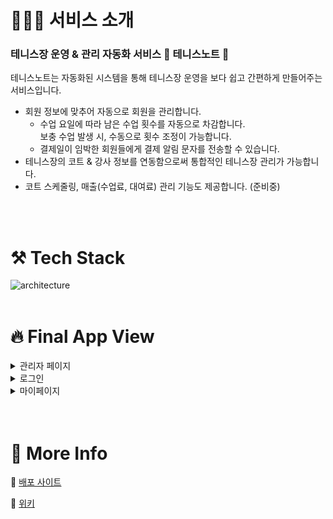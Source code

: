 # 💁🏻‍♀️ 서비스 소개

### 테니스장 운영 & 관리 자동화 서비스 🎾 테니스노트 📒

테니스노트는 자동화된 시스템을 통해 테니스장 운영을 보다 쉽고 간편하게 만들어주는 서비스입니다.

- 회원 정보에 맞추어 자동으로 회원을 관리합니다.
  - 수업 요일에 따라 남은 수업 횟수를 자동으로 차감합니다.  
    보충 수업 발생 시, 수동으로 횟수 조정이 가능합니다.
  - 결제일이 임박한 회원들에게 결제 알림 문자를 전송할 수 있습니다.
- 테니스장의 코트 & 강사 정보를 연동함으로써 통합적인 테니스장 관리가 가능합니다.
- 코트 스케줄링, 매출(수업료, 대여료) 관리 기능도 제공합니다. (준비중)

<br>
<br>

# ⚒ Tech Stack

<img alt="architecture" src ="이미지주소"/>

<br>
<br>

# 🔥 Final App View

<details>
  <summary>관리자 페이지</summary>
  <div markdown="1">       
    <br>
    <ul>
      <li>관리자 계정 생성</li>
      <img src="데스크탑이미지주소" width="600">
      <img src="모바일이미지주소" width="230">
    <br>
      <li>임시 계정 생성</li>
      <img src="데스크탑이미지주소" width="600">
      <img src="모바일이미지주소" width="230">
    <br>
      <li>계정 정보 수정</li>
      <img src="데스크탑이미지주소" width="600">
      <img src="모바일이미지주소" width="230">
    </ul>
  </div>
</details>

<details>
  <summary>로그인</summary>
  <div markdown="1">       
    <br>
    <ul>
      <li>[임시계정] 마이페이지로 리디렉션</li>
      <img src="데스크탑이미지주소" width="600">
      <img src="모바일이미지주소" width="230">
    <br>
      <li>[일반계정] 회원관리 페이지로 리디렉션</li>
      <img src="데스크탑이미지주소" width="600">
      <img src="모바일이미지주소" width="230">
    </ul>
  </div>
</details>

<details>
  <summary>마이페이지</summary>
  <div markdown="1">       
    <br>
    <ul>
      <li>[임시계정] 비밀번호 초기 변경 후 일반계정으로 전환</li>
      <img src="데스크탑이미지주소" width="600">
      <img src="모바일이미지주소" width="230">
    <br>
      <li>[일반계정] 프로필 수정</li>
      <img src="데스크탑이미지주소" width="600">
      <img src="모바일이미지주소" width="230">
    <br>
      <li>[일반계정] 코트 & 강사 정보 입력 및 수정</li>
      <img src="데스크탑이미지주소" width="600">
      <img src="모바일이미지주소" width="230">
    </ul>
  </div>
</details>

<br>
<br>

# 🎈 More Info

🚀 [배포 사이트](https://tennisnote.info)

📖 [위키](https://github.com/ssumniee/tennis-note/wiki)
